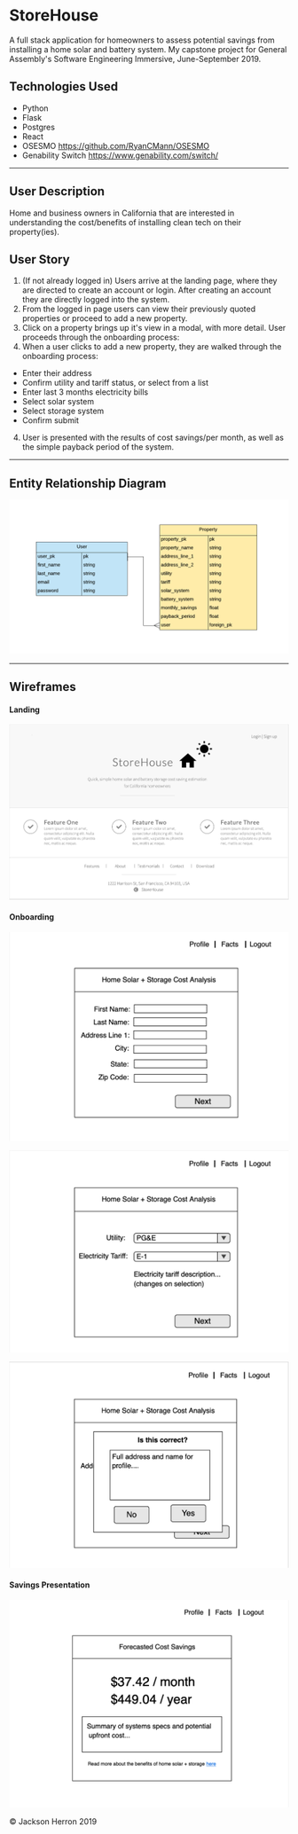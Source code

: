 # StoreHouse

A full stack application for homeowners to assess potential savings from installing a home solar and battery system. My capstone project for General Assembly's Software Engineering Immersive, June-September 2019.

## Technologies Used

- Python
- Flask
- Postgres
- React
- OSESMO https://github.com/RyanCMann/OSESMO
- Genability Switch https://www.genability.com/switch/


---

## User Description

Home and business owners in California that are interested in understanding the cost/benefits of installing clean tech on their property(ies).


## User Story

1. (If not already logged in) Users arrive at the landing page, where they are directed to create an account or login. After creating an account they are directly logged into the system.
2. From the logged in page users can view their previously quoted properties or proceed to add a new property.
3. Click on a property brings up it's view in a modal, with more detail.
User proceeds through the onboarding process:
4. When a user clicks to add a new property, they are walked through the onboarding process:

- Enter their address
- Confirm utility and tariff status, or select from a list
- Enter last 3 months electricity bills
- Select solar system
- Select storage system
- Confirm submit

4. User is presented with the results of cost savings/per month, as well as the simple payback period of the system.

---

## Entity Relationship Diagram

![Entity Relationship Diagram](./assets/ERD.png)

---

## Wireframes

#### Landing

![Landing Page](./assets/Landing.png)

#### Onboarding

![Cost Walkthrough 1/3](./assets/Cost_Tool_1.png)

![Cost Walkthrough 2/3](./assets/Cost_Tool_2.png)

![Cost Walkthrough 3/3](./assets/Cost_Tool_3.png)

#### Savings Presentation

![Cost Savings Presentation](./assets/Cost_Tool_4.png)



&copy; Jackson Herron 2019
